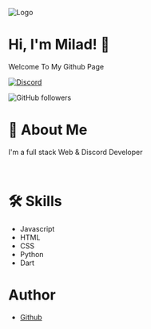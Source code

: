 
![Logo](https://wallpaperaccess.com/full/796849.jpg)


# Hi, I'm Milad! 👋
Welcome To My Github Page

[![Discord](https://discord.c99.nl/widget/theme-2/830092988506963988.png)](https://discord.com/users/830092988506963988)
<p>
    <img alt="GitHub followers" src="https://img.shields.io/github/followers/Im-Milad?style=social">
</p>

# 🚀 About Me
I'm a full stack Web & Discord Developer

<br>

# 🛠 Skills
- Javascript
- HTML
- CSS
- Python
- Dart


# Author
- [Github](https://www.github.com/Im-Milad)

